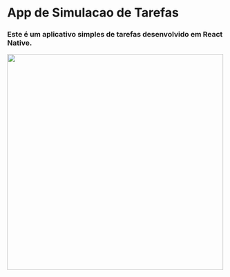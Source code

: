 # App de Simulacao de Tarefas

### Este é um aplicativo simples de tarefas desenvolvido em React Native.


<div>
  <img height="500em" width="auto" src="[https://github-readme-stats.vercel.app/api?username=Rossetow&show_icons=true&theme=dracula](https://github.com/Adriano2607/AppTarefas/assets/110434219/52783166-5110-42e2-b727-8f5a9336fe71)https://github.com/Adriano2607/AppTarefas/assets/110434219/52783166-5110-42e2-b727-8f5a9336fe71">
</div>
